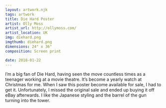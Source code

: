 ```yaml
---
layout: artwork.njk
tags: artwork
title: Die Hard Poster
artist: Olly Moss
artist_url: http://ollymoss.com/
artist_location: UK
img: diehard.png
imgthumb: diehard.png
dimensions: 24" x 36"
composition: Screen print

date: 2018-01-22
---
```


I’m a big fan of Die Hard, having seen the move countless times as a teenager working at a movie theatre. It’s become a yearly watch at Christmas for me. When I saw this poster become available for sale, I had to get it. Unfortunately, I missed the original sale and ended up buying it off eBay afterwards. I like the Japanese styling and the barrel of the gun turning into the tower. 

